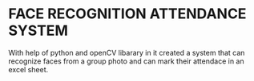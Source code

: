 # FACE RECOGNITION ATTENDANCE SYSTEM

With help of python and openCV libarary in it created a system that can recognize faces from a group photo and can mark their attendace in an excel sheet.
